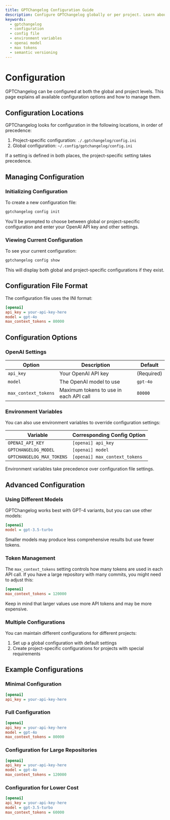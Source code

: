 ```yaml
---
title: GPTChangelog Configuration Guide
description: Configure GPTChangelog globally or per project. Learn about config locations, environment variable overrides, and OpenAI settings like model and token limits.
keywords:
  - gptchangelog
  - configuration
  - config file
  - environment variables
  - openai model
  - max tokens
  - semantic versioning
---
```


# Configuration

GPTChangelog can be configured at both the global and project levels. This page explains all available configuration options and how to manage them.

## Configuration Locations

GPTChangelog looks for configuration in the following locations, in order of precedence:

1. Project-specific configuration: `./.gptchangelog/config.ini`
2. Global configuration: `~/.config/gptchangelog/config.ini`

If a setting is defined in both places, the project-specific setting takes precedence.

## Managing Configuration

### Initializing Configuration

To create a new configuration file:

```bash
gptchangelog config init
```

You'll be prompted to choose between global or project-specific configuration and enter your OpenAI API key and other settings.

### Viewing Current Configuration

To see your current configuration:

```bash
gptchangelog config show
```

This will display both global and project-specific configurations if they exist.

## Configuration File Format

The configuration file uses the INI format:

```ini
[openai]
api_key = your-api-key-here
model = gpt-4o
max_context_tokens = 80000
```

## Configuration Options

### OpenAI Settings

| Option | Description | Default | 
|--------|-------------|---------|
| `api_key` | Your OpenAI API key | (Required) |
| `model` | The OpenAI model to use | `gpt-4o` |
| `max_context_tokens` | Maximum tokens to use in each API call | `80000` |

### Environment Variables

You can also use environment variables to override configuration settings:

| Variable | Corresponding Config Option |
|----------|----------------------------|
| `OPENAI_API_KEY` | `[openai] api_key` |
| `GPTCHANGELOG_MODEL` | `[openai] model` |
| `GPTCHANGELOG_MAX_TOKENS` | `[openai] max_context_tokens` |

Environment variables take precedence over configuration file settings.

## Advanced Configuration

### Using Different Models

GPTChangelog works best with GPT-4 variants, but you can use other models:

```ini
[openai]
model = gpt-3.5-turbo
```

Smaller models may produce less comprehensive results but use fewer tokens.

### Token Management

The `max_context_tokens` setting controls how many tokens are used in each API call. If you have a large repository with many commits, you might need to adjust this:

```ini
[openai]
max_context_tokens = 120000
```

Keep in mind that larger values use more API tokens and may be more expensive.

### Multiple Configurations

You can maintain different configurations for different projects:

1. Set up a global configuration with default settings
2. Create project-specific configurations for projects with special requirements

## Example Configurations

### Minimal Configuration

```ini
[openai]
api_key = your-api-key-here
```

### Full Configuration

```ini
[openai]
api_key = your-api-key-here
model = gpt-4o
max_context_tokens = 80000
```

### Configuration for Large Repositories

```ini
[openai]
api_key = your-api-key-here
model = gpt-4o
max_context_tokens = 120000
```

### Configuration for Lower Cost

```ini
[openai]
api_key = your-api-key-here
model = gpt-3.5-turbo
max_context_tokens = 60000
```
